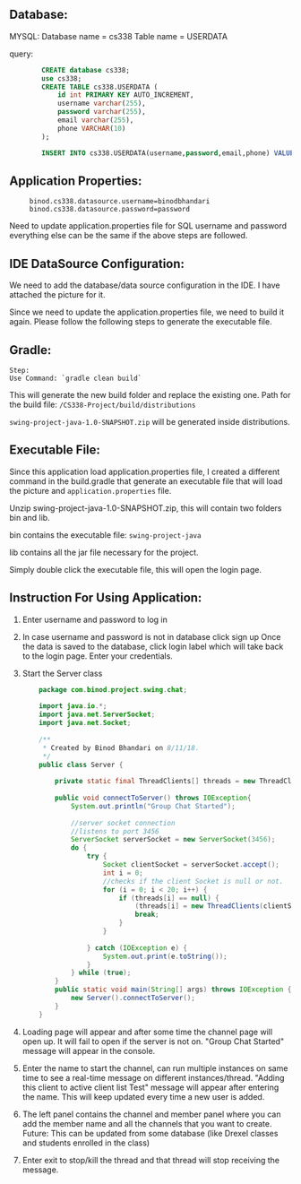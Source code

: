 Database:
---

MYSQL:
Database name = cs338
Table name = USERDATA

query: 

```sql
        CREATE database cs338;
        use cs338;
        CREATE TABLE cs338.USERDATA (
            id int PRIMARY KEY AUTO_INCREMENT,
            username varchar(255),
            password varchar(255),
            email varchar(255),
            phone VARCHAR(10)
        );

        INSERT INTO cs338.USERDATA(username,password,email,phone) VALUE ('test','test','bb822@drexel.edu','1111111');
```

Application Properties:
---

   ```
        binod.cs338.datasource.username=binodbhandari
        binod.cs338.datasource.password=password
   ```
Need to update application.properties file for SQL username and password everything else can be the same
if the above steps are followed. 

IDE DataSource Configuration: 
---

We need to add the database/data source configuration in the IDE. I have attached the picture for it.  

Since we need to update the application.properties file, we need to build it again. Please follow the following steps to generate the executable file. 


Gradle:
---
    Step:
    Use Command: `gradle clean build`

This will generate the new build folder and replace the existing one.
Path for the build file: `/CS338-Project/build/distributions`

`swing-project-java-1.0-SNAPSHOT.zip` will be generated inside distributions. 

Executable File:
---

Since this application load application.properties file, I created a different command in the build.gradle
that generate an executable file that will load the picture and `application.properties` file. 

Unzip swing-project-java-1.0-SNAPSHOT.zip, this will contain two folders bin and lib. 

bin contains the executable file: `swing-project-java`

lib contains all the jar file necessary for the project.

Simply double click the executable file, this will open the login page. 


Instruction For Using Application:
---

1. Enter username and password to log in
2. In case username and password is not in database click sign up
    Once the data is saved to the database, click login label which will take back to the login page. Enter your credentials.
3. Start the Server class
    
    ```java
        package com.binod.project.swing.chat;
        
        import java.io.*;
        import java.net.ServerSocket;
        import java.net.Socket;
        
        /**
         * Created by Binod Bhandari on 8/11/18.
         */
        public class Server {
        
            private static final ThreadClients[] threads = new ThreadClients[20];
        
            public void connectToServer() throws IOException{
                System.out.println("Group Chat Started");
        
                //server socket connection
                //listens to port 3456
                ServerSocket serverSocket = new ServerSocket(3456);
                do {
                    try {
                        Socket clientSocket = serverSocket.accept();
                        int i = 0;
                        //checks if the client Socket is null or not.
                        for (i = 0; i < 20; i++) {
                            if (threads[i] == null) {
                                (threads[i] = new ThreadClients(clientSocket, threads)).start();
                                break;
                            }
                        }
        
                    } catch (IOException e) {
                        System.out.print(e.toString());
                    }
                } while (true);
            }
            public static void main(String[] args) throws IOException {
                new Server().connectToServer();
            }
        }
    
    ```
4. Loading page will appear and after some time the channel page will open up. 
    It will fail to open if the server is not on. "Group Chat Started" message will appear in the console. 
5. Enter the name to start the channel, can run multiple instances on same time 
    to see a real-time message on different instances/thread. 
    "Adding this client to active client list Test" message will appear after entering the name. This will keep updated every time a new user is added. 
6. The left panel contains the channel and member panel where you can add the member name and 
    all the channels that you want to create. 
    Future: This can be updated from some database 
    (like Drexel classes and students enrolled in the class)
7. Enter exit to stop/kill the thread and that thread will stop receiving the message.





